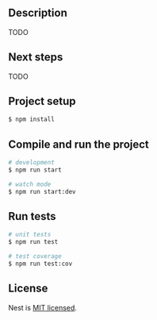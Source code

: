 ## Description

TODO

## Next steps

TODO

## Project setup

```bash
$ npm install
```

## Compile and run the project

```bash
# development
$ npm run start

# watch mode
$ npm run start:dev
```

## Run tests

```bash
# unit tests
$ npm run test

# test coverage
$ npm run test:cov
```

## License

Nest is [MIT licensed](https://github.com/nestjs/nest/blob/master/LICENSE).
